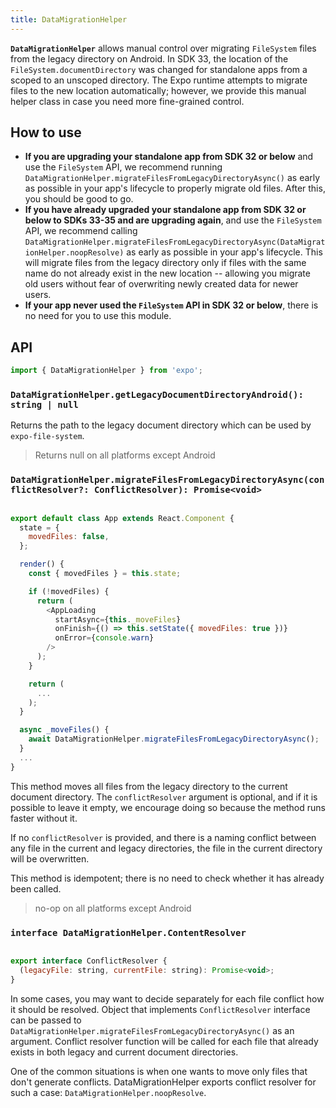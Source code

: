 ```yaml
---
title: DataMigrationHelper
---
```


**`DataMigrationHelper`** allows manual control over migrating `FileSystem` files from the legacy directory on Android.
In SDK 33, the location of the `FileSystem.documentDirectory` was changed for standalone apps from a scoped to an unscoped directory. The Expo runtime attempts to migrate files to the new location automatically; however, we provide this manual helper class in case you need more fine-grained control.

## How to use

- **If you are upgrading your standalone app from SDK 32 or below** and use the `FileSystem` API, we recommend running `DataMigrationHelper.migrateFilesFromLegacyDirectoryAsync()` as early as possible in your app's lifecycle to properly migrate old files. After this, you should be good to go.
- **If you have already upgraded your standalone app from SDK 32 or below to SDKs 33-35 and are upgrading again**, and use the `FileSystem` API, we recommend calling `DataMigrationHelper.migrateFilesFromLegacyDirectoryAsync(DataMigrationHelper.noopResolve)` as early as possible in your app's lifecycle. This will migrate files from the legacy directory only if files with the same name do not already exist in the new location -- allowing you migrate old users without fear of overwriting newly created data for newer users.
- **If your app never used the `FileSystem` API in SDK 32 or below**, there is no need for you to use this module.

## API

```js
import { DataMigrationHelper } from 'expo';
```

### `DataMigrationHelper.getLegacyDocumentDirectoryAndroid(): string | null`

Returns the path to the legacy document directory which can be used by `expo-file-system`.

> Returns null on all platforms except Android

### `DataMigrationHelper.migrateFilesFromLegacyDirectoryAsync(conflictResolver?: ConflictResolver): Promise<void>`

```js

export default class App extends React.Component {
  state = {
    movedFiles: false,
  };

  render() {
    const { movedFiles } = this.state;

    if (!movedFiles) {
      return (
        <AppLoading
          startAsync={this._moveFiles}
          onFinish={() => this.setState({ movedFiles: true })}
          onError={console.warn}
        />
      );
    }

    return (
      ...
    );
  }

  async _moveFiles() {
    await DataMigrationHelper.migrateFilesFromLegacyDirectoryAsync(); 
  }
  ...
}

```

This method moves all files from the legacy directory to the current document directory. 
The `conflictResolver` argument is optional, and if it is possible to leave it empty, we encourage doing so because the method runs faster without it.

If no `conflictResolver` is provided, and there is a naming conflict between any file in the current and legacy directories, the file in the current directory will be overwritten.

This method is idempotent; there is no need to check whether it has already been called.

> no-op on all platforms except Android

### `interface DataMigrationHelper.ContentResolver`

```js

export interface ConflictResolver {
  (legacyFile: string, currentFile: string): Promise<void>;
}

```

In some cases, you may want to decide separately for each file conflict how it should be resolved.
Object that implements `ConflictResolver` interface can be passed to `DataMigrationHelper.migrateFilesFromLegacyDirectoryAsync()` as an argument.
Conflict resolver function will be called for each file that already exists in both legacy and current document directories. 

One of the common situations is when one wants to move only files that don't generate conflicts. 
DataMigrationHelper exports conflict resolver for such a case: `DataMigrationHelper.noopResolve`.
